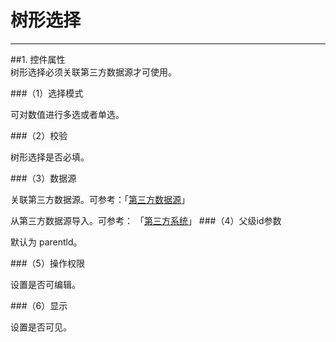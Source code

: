 # 树形选择 
***
##1. 控件属性   
树形选择必须关联第三方数据源才可使用。

###（1）选择模式

可对数值进行多选或者单选。

###（2）校验

树形选择是否必填。

###（3）数据源

关联第三方数据源。可参考：「[第三方数据源][第三方数据源]」

从第三方数据源导入。可参考： 「[第三方系统][第三方系统]」
###（4）父级id参数

默认为 parentld。

###（5）操作权限

设置是否可编辑。

###（6）显示

设置是否可见。



[第三方数据源]:./第三方数据源/第三方数据源.html
[第三方系统]:../第三方系统.html